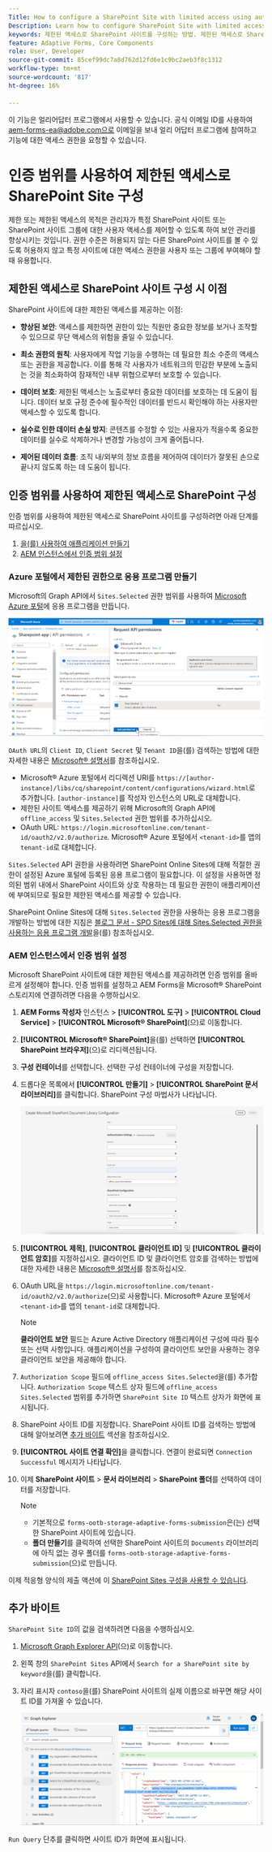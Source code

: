 ```yaml
---
Title: How to configure a SharePoint Site with limited access using authorization scope?
Description: Learn how to configure SharePoint Site with limited access using the authorization scope.
keywords: 제한된 액세스로 SharePoint 사이트를 구성하는 방법. 제한된 액세스로 SharePoint 구성, 인증 범위를 사용하여 SharePoint 사이트에 대한 액세스를 제한합니다.
feature: Adaptive Forms, Core Components
role: User, Developer
source-git-commit: 85cef99dc7a8d762d12fd6e1c9bc2aeb3f8c1312
workflow-type: tm+mt
source-wordcount: '817'
ht-degree: 16%

---
```



<span class="preview"> 이 기능은 얼리어답터 프로그램에서 사용할 수 있습니다. 공식 이메일 ID를 사용하여 aem-forms-ea@adobe.com으로 이메일을 보내 얼리 어답터 프로그램에 참여하고 기능에 대한 액세스 권한을 요청할 수 있습니다. </span>

# 인증 범위를 사용하여 제한된 액세스로 SharePoint Site 구성

제한 또는 제한된 액세스의 목적은 관리자가 특정 SharePoint 사이트 또는 SharePoint 사이트 그룹에 대한 사용자 액세스를 제어할 수 있도록 하여 보안 관리를 향상시키는 것입니다. 권한 수준은 허용되지 않는 다른 SharePoint 사이트를 볼 수 있도록 허용하지 않고 특정 사이트에 대한 액세스 권한을 사용자 또는 그룹에 부여해야 할 때 유용합니다.

## 제한된 액세스로 SharePoint 사이트 구성 시 이점

SharePoint 사이트에 대한 제한된 액세스를 제공하는 이점:

* **향상된 보안**: 액세스를 제한하면 권한이 있는 직원만 중요한 정보를 보거나 조작할 수 있으므로 무단 액세스의 위험을 줄일 수 있습니다.

* **최소 권한의 원칙**: 사용자에게 작업 기능을 수행하는 데 필요한 최소 수준의 액세스 또는 권한을 제공합니다. 이를 통해 각 사용자가 네트워크의 민감한 부분에 노출되는 것을 최소화하여 잠재적인 내부 위협으로부터 보호할 수 있습니다.

* **데이터 보호**: 제한된 액세스는 노출로부터 중요한 데이터를 보호하는 데 도움이 됩니다. 데이터 보호 규정 준수에 필수적인 데이터를 반드시 확인해야 하는 사용자만 액세스할 수 있도록 합니다.

* **실수로 인한 데이터 손실 방지**: 콘텐츠를 수정할 수 있는 사용자가 적을수록 중요한 데이터를 실수로 삭제하거나 변경할 가능성이 크게 줄어듭니다.

* **제어된 데이터 흐름**: 조직 내/외부의 정보 흐름을 제어하여 데이터가 잘못된 손으로 끝나지 않도록 하는 데 도움이 됩니다.

## 인증 범위를 사용하여 제한된 액세스로 SharePoint 구성

인증 범위를 사용하여 제한된 액세스로 SharePoint 사이트를 구성하려면 아래 단계를 따르십시오.

1. [을(를) 사용하여 애플리케이션 만들기 ](#create-an-application-with-the-limited-permission-in-the-azure-portal)
1. [AEM 인스턴스에서 인증 범위 설정](#set-the-authorization-scope-at-aem-instance)

### Azure 포털에서 제한된 권한으로 응용 프로그램 만들기

Microsoft의 Graph API에서 `Sites.Selected` 권한 범위를 사용하여 [Microsoft Azure 포털](https://portal.azure.com/#home)에 응용 프로그램을 만듭니다.

![SharePoint 선택 사이트](/help/forms/assets/sharepoint-selected-site.png)

`OAuth URL`의 `Client ID`, `Client Secret` 및 `Tenant ID`을(를) 검색하는 방법에 대한 자세한 내용은 [Microsoft® 설명서](https://learn.microsoft.com/en-us/graph/auth-register-app-v2)를 참조하십시오.
* Microsoft® Azure 포털에서 리디렉션 URI를 `https://[author-instance]/libs/cq/sharepoint/content/configurations/wizard.html`로 추가합니다. `[author-instance]`를 작성자 인스턴스의 URL로 대체합니다.
* 제한된 사이트 액세스를 제공하기 위해 Microsoft의 Graph API에 `offline_access` 및 `Sites.Selected` 권한 범위를 추가하십시오.
* OAuth URL: `https://login.microsoftonline.com/tenant-id/oauth2/v2.0/authorize`. Microsoft® Azure 포털에서 `<tenant-id>`를 앱의 `tenant-id`로 대체합니다.

`Sites.Selected` API 권한을 사용하려면 SharePoint Online Sites에 대해 적절한 권한이 설정된 Azure 포털에 등록된 응용 프로그램이 필요합니다. 이 설정을 사용하면 정의된 범위 내에서 SharePoint 사이트와 상호 작용하는 데 필요한 권한이 애플리케이션에 부여되므로 필요한 제한된 액세스를 제공할 수 있습니다.

SharePoint Online Sites에 대해 `Sites.Selected` 권한을 사용하는 응용 프로그램을 개발하는 방법에 대한 지침은 [블로그 문서 - SPO Sites에 대해 Sites.Selected 권한을 사용하는 응용 프로그램 개발](https://techcommunity.microsoft.com/t5/microsoft-sharepoint-blog/develop-applications-that-use-sites-selected-permissions-for-spo/ba-p/3790476)을(를) 참조하십시오.

### AEM 인스턴스에서 인증 범위 설정

Microsoft SharePoint 사이트에 대한 제한된 액세스를 제공하려면 인증 범위를 올바르게 설정해야 합니다. 인증 범위를 설정하고 AEM Forms을 Microsoft® SharePoint 스토리지에 연결하려면 다음을 수행하십시오.

1. **AEM Forms 작성자** 인스턴스 > **[!UICONTROL 도구]** > **[!UICONTROL Cloud Service]** > **[!UICONTROL Microsoft® SharePoint]**(으)로 이동합니다.
1. **[!UICONTROL Microsoft® SharePoint]**&#x200B;을(를) 선택하면 **[!UICONTROL SharePoint 브라우저]**(으)로 리디렉션됩니다.
1. **구성 컨테이너**&#x200B;를 선택합니다. 선택한 구성 컨테이너에 구성을 저장합니다.
1. 드롭다운 목록에서 **[!UICONTROL 만들기]** > **[!UICONTROL SharePoint 문서 라이브러리]**&#x200B;를 클릭합니다. SharePoint 구성 마법사가 나타납니다.

   ![SharePoint 사이트 액세스 제한](/help/forms/assets/sharepoint-doc-library-limited-scopes.png)

1. **[!UICONTROL 제목]**, **[!UICONTROL 클라이언트 ID]** 및 **[!UICONTROL 클라이언트 암호]**&#x200B;를 지정하십시오. 클라이언트 ID 및 클라이언트 암호를 검색하는 방법에 대한 자세한 내용은 [Microsoft® 설명서](https://learn.microsoft.com/en-us/graph/auth-register-app-v2)를 참조하십시오.

1. OAuth URL을 `https://login.microsoftonline.com/tenant-id/oauth2/v2.0/authorize`(으)로 사용합니다. Microsoft® Azure 포털에서 `<tenant-id>`를 앱의 `tenant-id`로 대체합니다.

   >[!NOTE]
   >
   > **클라이언트 보안** 필드는 Azure Active Directory 애플리케이션 구성에 따라 필수 또는 선택 사항입니다. 애플리케이션을 구성하여 클라이언트 보안을 사용하는 경우 클라이언트 보안을 제공해야 합니다.

1. `Authorization Scope` 필드에 `offline_access Sites.Selected`을(를) 추가합니다. `Authorization Scope` 텍스트 상자 필드에 `offline_access Sites.Selected` 범위를 추가하면 `SharePoint Site ID` 텍스트 상자가 화면에 표시됩니다.

1. SharePoint 사이트 ID를 지정합니다. SharePoint 사이트 ID를 검색하는 방법에 대해 알아보려면 [추가 바이트](#extra-bytes) 섹션을 참조하십시오.

1. **[!UICONTROL 사이트 연결 확인]**&#x200B;을 클릭합니다. 연결이 완료되면 `Connection Successful` 메시지가 나타납니다.

1. 이제 **SharePoint 사이트** > **문서 라이브러리** > **SharePoint 폴더**&#x200B;를 선택하여 데이터를 저장합니다.

   >[!NOTE]
   >
   >* 기본적으로 `forms-ootb-storage-adaptive-forms-submission`은(는) 선택한 SharePoint 사이트에 있습니다.
   >* **폴더 만들기**&#x200B;를 클릭하여 선택한 SharePoint 사이트의 `Documents` 라이브러리에 아직 없는 경우 폴더를 `forms-ootb-storage-adaptive-forms-submission`(으)로 만듭니다.

이제 적응형 양식의 제출 액션에 이 [SharePoint Sites 구성을 사용할 수 있습니다](/help/forms/configure-submit-action-sharepoint.md#use-sharepoint-document-library-configuration-in-an-adaptive-form-use-sharepoint-configuartion-in-af).

## 추가 바이트

`SharePoint Site ID`의 값을 검색하려면 다음을 수행하십시오.
1. [Microsoft Graph Explorer API](https://developer.microsoft.com/en-us/graph/graph-explorer)(으)로 이동합니다.
1. 왼쪽 창의 `SharePoint Sites` API에서 `Search for a SharePoint site by keyword`을(를) 클릭합니다.
1. 자리 표시자 `contoso`을(를) SharePoint 사이트의 실제 이름으로 바꾸면 해당 사이트 ID를 가져올 수 있습니다.

   ![SharePoint 문서 라이브러리 ID](/help/forms/assets/sharepoint-site-id.png)

`Run Query` 단추를 클릭하면 사이트 ID가 화면에 표시됩니다.